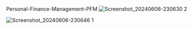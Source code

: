 Personal-Finance-Management-PFM
![Screenshot_20240606-230630 2](https://github.com/ARIBFIB/Personal-Finance-Management-PFM/assets/125716994/b4f3f47a-57b8-4ed9-bd29-1e5a5ffc0ab6)

![Screenshot_20240606-230646 1](https://github.com/ARIBFIB/Personal-Finance-Management-PFM/assets/125716994/ec8f289c-c3ab-432c-8d55-2d094099bf39)
